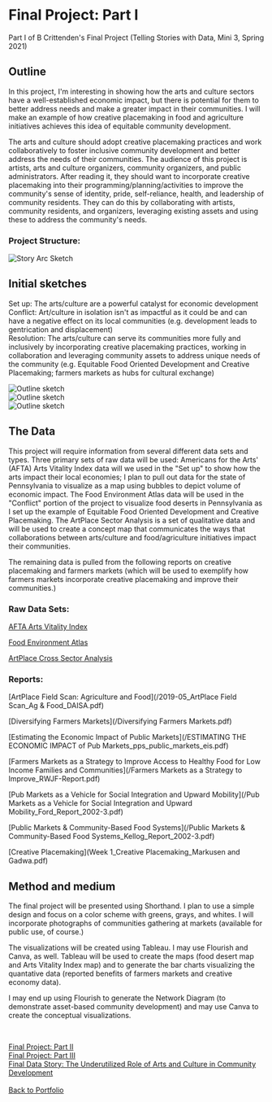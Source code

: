 <h1> Final Project: Part I </h1>

Part I of B Crittenden's Final Project (Telling Stories with Data, Mini 3, Spring 2021)

<h2>Outline</h2>

In this project, I'm interesting in showing how the arts and culture sectors have a well-established economic impact, but there is potential for them to better address needs and make a greater impact in their communities. I will make an example of how creative placemaking in food and agriculture initiatives achieves this idea of equitable community development. 

The arts and culture should adopt creative placemaking practices and work collaboratively to foster inclusive community development and better address the needs of their communities. The audience of this project is artists, arts and culture organizers, community organizers, and public administrators. After reading it, they should want to incorporate creative placemaking into their programming/planning/activities to improve the community's sense of identity, pride, self-reliance, health, and leadership of community residents. They can do this by collaborating with artists, community residents, and organizers, leveraging existing assets and using these to address the community's needs. 

<h3>Project Structure:</h3>

![Story Arc Sketch](/File_000.jpeg)


<h2>Initial sketches</h2>

Set up: The arts/culture are a powerful catalyst for economic development <br>
Conflict: Art/culture in isolation isn't as impactful as it could be and can have a negative effect on its local communities (e.g. development leads to gentrication and displacement)<br>
Resolution: The arts/culture can serve its communities more fully and inclusively by incorporating creative placemaking practices, working in collaboration and leveraging community assets to address unique needs of the community (e.g. Equitable Food Oriented Development and Creative Placemaking; farmers markets as hubs for cultural exchange)

![Outline sketch](/File_002.jpeg) <br>
![Outline sketch](/File_001.jpeg) <br>
![Outline sketch](/File_003.jpeg) <br>


<h2>The Data</h2>

This project will require information from several different data sets and types. Three primary sets of raw data will be used: Americans for the Arts' (AFTA) Arts Vitality Index data will we used in the "Set up" to show how the arts impact their local economies; I plan to pull out data for the state of Pennsylvania to visualize as a map using bubbles to depict volume of economic impact. The Food Environment Atlas data will be used in the "Conflict" portion of the project to visualize food deserts in Pennsylvania as I set up the example of Equitable Food Oriented Development and Creative Placemaking. The ArtPlace Sector Analysis is a set of qualitative data and will be used to create a concept map that communicates the ways that collaborations between arts/culture and food/agriculture initiatives impact their communities. 

The remaining data is pulled from the following reports on creative placemaking and farmers markets (which will be used to exemplify how farmers markets incorporate creative placemaking and improve their communities.)

<h3>Raw Data Sets:</h3> 

[AFTA Arts Vitality Index](/36984-0001-Data.xlsx)

[Food Environment Atlas](/FoodEnvironmentAtlas.xls)

[ArtPlace Cross Sector Analysis](/2020-12_ArtPlace-Cross-Sector-Analysis_FINAL.xlsx)


<h3>Reports:</h3> 

[ArtPlace Field Scan: Agriculture and Food](/2019-05_ArtPlace Field Scan_Ag & Food_DAISA.pdf)

[Diversifying Farmers Markets](/Diversifying Farmers Markets.pdf)

[Estimating the Economic Impact of Public Markets](/ESTIMATING THE ECONOMIC IMPACT of Pub Markets_pps_public_markets_eis.pdf)

[Farmers Markets as a Strategy to Improve Access to Healthy Food for Low Income Families and Communities](/Farmers Markets as a Strategy to Improve_RWJF-Report.pdf)

[Pub Markets as a Vehicle for Social Integration and Upward Mobility](/Pub Markets as a Vehicle for Social Integration and Upward Mobility_Ford_Report_2002-3.pdf)

[Public Markets & Community-Based Food Systems](/Public Markets & Community-Based Food Systems_Kellog_Report_2002-3.pdf)

[Creative Placemaking](Week 1_Creative Placemaking_Markusen and Gadwa.pdf)


<h2>Method and medium</h2>

The final project will be presented using Shorthand. I plan to use a simple design and focus on a color scheme with greens, grays, and whites. I will incorporate photographs of communities gathering at markets (available for public use, of course.) 

The visualizations will be created using Tableau. I may use Flourish and Canva, as well. Tableau will be used to create the maps (food desert map and Arts Vitality Index map) and to generate the bar charts visualizing the quantative data (reported benefits of farmers markets and creative economy data). 

I may end up using Flourish to generate the Network Diagram (to demonstrate asset-based community development) and may use Canva to create the conceptual visualizations. 

<br>


[Final Project: Part II](/final_project_ptII_Crittenden.md)
<br>
[Final Project: Part III](/final_project_ptIII_Crittenden.md)
<br>
[Final Data Story: The Underutilized Role of Arts and Culture in Community Development](https://carnegiemellon.shorthandstories.com/the-underutilized-role-of-arts-and-culture-in-community-development/index.html)
<br>
<br>
[Back to Portfolio](/portfolio)
